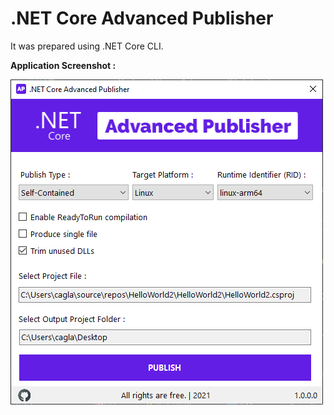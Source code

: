 # .NET Core Advanced Publisher
It was prepared using .NET Core CLI.



**Application Screenshot :**

<img align="left" src="Screenshot.png">
